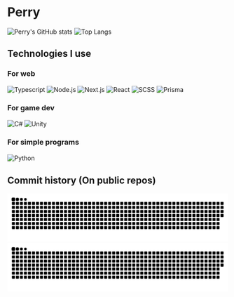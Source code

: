 # Perry

<div>
<img height="180em" alt="Perry's GitHub stats" src="https://github-readme-stats.vercel.app/api?username=PerryLets&show_icons=true&theme=tokyonight&count_pribate=true" />
<img height="180em" alt="Top Langs" src="https://github-readme-stats.vercel.app/api/top-langs/?username=PerryLets&theme=tokyonight" />
</div>

## Technologies I use

### For web

<img alt="Typescript" align="center" width="40" height="30" src="https://cdn.jsdelivr.net/gh/devicons/devicon/icons/typescript/typescript-original.svg" /> <img alt=Node.js align="center" width="40" height="30" src="https://cdn.jsdelivr.net/gh/devicons/devicon/icons/nodejs/nodejs-original.svg" /> <img alt="Next.js" align="center" width="40" height="30" src="https://cdn.jsdelivr.net/gh/devicons/devicon/icons/nextjs/nextjs-original.svg" /> <img alt="React" align="center" width="40" height="30" src="https://cdn.jsdelivr.net/gh/devicons/devicon/icons/react/react-original.svg" /> <img alt="SCSS"  align="center" width="40" height="30" src="https://cdn.jsdelivr.net/gh/devicons/devicon/icons/sass/sass-original.svg" /> <img alt="Prisma" align="center" width="32" height="32" src="https://www.prisma.io/images/favicon-32x32.png" />

### For game dev

<img alt="C#"  align="center" width="40" height="30" src="https://cdn.jsdelivr.net/gh/devicons/devicon/icons/csharp/csharp-original.svg" /> <img alt="Unity"  align="center" width="40" height="30" src="https://cdn.jsdelivr.net/gh/devicons/devicon/icons/unity/unity-original.svg" />

### For simple programs

<img alt="Python"  align="center" width="40" height="30" src="https://cdn.jsdelivr.net/gh/devicons/devicon/icons/python/python-original.svg" />

## Commit history (On public repos)

![GitHub Snake Light](https://github.com/PerryLets/PerryLets/blob/output/github-contribution-grid-snake.svg#gh-light-mode-only)
![GitHub Snake dark](https://github.com/PerryLets/PerryLets/blob/output/github-contribution-grid-snake-dark.svg#gh-dark-mode-only)
